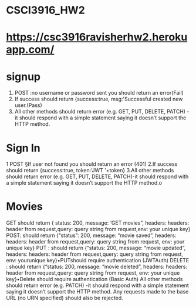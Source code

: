 # CSCI3916_HW2
# https://csc3916ravisherhw2.herokuapp.com/

# signup
1. POST :no username or password sent you should return an error(Fail)
2. If success should return {success:true, msg:'Successful created new user.(Pass)
3. All other methods should return error (e.g. GET, PUT, DELETE, PATCH) -it should respond with a simple statement saying it doesn’t support the HTTP method.

# Sign In
1 POST §If user not found you should return an error (401)
2.If success should return {success:true, token:'JWT '+token}
3.All other methods should return error (e.g. GET, PUT, DELETE, PATCH)-it should respond with a simple statement saying it doesn’t support the HTTP method.o

# Movies
GET should return { status: 200, message: ‘GET movies”,  headers: headers: header from request,query: query string from request,env: your unique key}
POST:  should  return  {“status”:  200,  message:  “movie saved”, headers: headers: header from request,query: query string from request, env: your unique key}
PUT :  should  return  {“status:  200,  message:  “movie updated”, headers: headers: header from request,query: query string from request, env: yourunique key}•PUTshould require authentication (JWTAuth)
DELETE :  should  return  {“status:  200,  message:  “movie deleted”, headers: headers: header from request,query: query string from request, env: your unique key}•Delete should require authentication (Basic Auth)
All other methods should return error (e.g. PATCH) -it should respond with a simple statement saying it doesn’t support the HTTP method.
Any requests made to the base URL (no URN specified) should also be rejected. 
